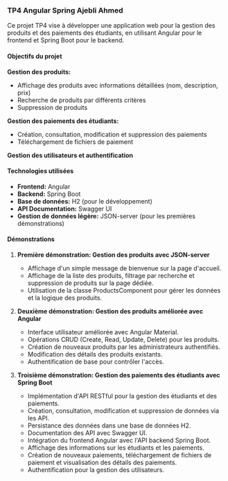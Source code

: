 ### TP4 Angular Spring Ajebli Ahmed

Ce projet TP4 vise à développer une application web pour la gestion des produits et des paiements des étudiants, en utilisant Angular pour le frontend et Spring Boot pour le backend.

#### Objectifs du projet

**Gestion des produits:**
- Affichage des produits avec informations détaillées (nom, description, prix)
- Recherche de produits par différents critères
- Suppression de produits

**Gestion des paiements des étudiants:**
- Création, consultation, modification et suppression des paiements
- Téléchargement de fichiers de paiement

**Gestion des utilisateurs et authentification**

#### Technologies utilisées

- **Frontend:** Angular
- **Backend:** Spring Boot
- **Base de données:** H2 (pour le développement)
- **API Documentation:** Swagger UI
- **Gestion de données légère:** JSON-server (pour les premières démonstrations)

#### Démonstrations

1. **Première démonstration: Gestion des produits avec JSON-server**
   - Affichage d'un simple message de bienvenue sur la page d'accueil.
   - Affichage de la liste des produits, filtrage par recherche et suppression de produits sur la page dédiée.
   - Utilisation de la classe ProductsComponent pour gérer les données et la logique des produits.

2. **Deuxième démonstration: Gestion des produits améliorée avec Angular**
   - Interface utilisateur améliorée avec Angular Material.
   - Opérations CRUD (Create, Read, Update, Delete) pour les produits.
   - Création de nouveaux produits par les administrateurs authentifiés.
   - Modification des détails des produits existants.
   - Authentification de base pour contrôler l'accès.

3. **Troisième démonstration: Gestion des paiements des étudiants avec Spring Boot**
   - Implémentation d'API RESTful pour la gestion des étudiants et des paiements.
   - Création, consultation, modification et suppression de données via les API.
   - Persistance des données dans une base de données H2.
   - Documentation des API avec Swagger UI.
   - Intégration du frontend Angular avec l'API backend Spring Boot.
   - Affichage des informations sur les étudiants et les paiements.
   - Création de nouveaux paiements, téléchargement de fichiers de paiement et visualisation des détails des paiements.
   - Authentification pour la gestion des utilisateurs.

